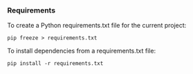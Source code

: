 ### Requirements

To create a Python requirements.txt file for the current project:

`
pip freeze > requirements.txt
`

To install dependencies from a requirements.txt file:

`
pip install -r requirements.txt
`
